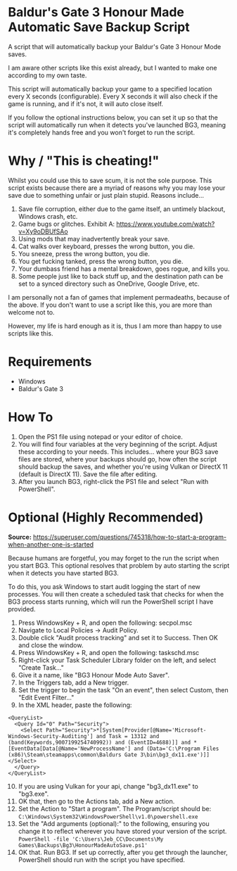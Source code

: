 # Baldur's Gate 3 Honour Made Automatic Save Backup Script
A script that will automatically backup your Baldur's Gate 3 Honour Mode saves.

I am aware other scripts like this exist already, but I wanted to make one according to my own taste.

This script will automatically backup your game to a specified location every X seconds (configurable). Every X seconds it will also check if the game is running, and if it's not, it will auto close itself.

If you follow the optional instructions below, you can set it up so that the script will automatically run when it detects you've launched BG3, meaning it's completely hands free and you won't forget to run the script.

# Why / "This is cheating!"
Whilst you could use this to save scum, it is not the sole purpose. This script exists because there are a myriad of reasons why you may lose your save due to something unfair or just plain stupid. Reasons include...
1. Save file corruption, either due to the game itself, an untimely blackout, Windows crash, etc.
2. Game bugs or glitches. Exhibit A: https://www.youtube.com/watch?v=Xy9oDBUfSAo
3. Using mods that may inadvertently break your save.
5. Cat walks over keyboard, presses the wrong button, you die.
6. You sneeze, press the wrong button, you die.
7. You get fucking tanked, press the wrong button, you die.
8. Your dumbass friend has a mental breakdown, goes rogue, and kills you.
9. Some people just like to back stuff up, and the destination path can be set to a synced directory such as OneDrive, Google Drive, etc.

I am personally not a fan of games that implement permadeaths, because of the above. If you don't want to use a script like this, you are more than welcome not to.

However, my life is hard enough as it is, thus I am more than happy to use scripts like this.

# Requirements
- Windows
- Baldur's Gate 3

# How To
1. Open the PS1 file using notepad or your editor of choice.
2. You will find four variables at the very beginning of the script. Adjust these according to your needs. This includes... where your BG3 save files are stored, where your backups should go, how often the script should backup the saves, and whether you're using Vulkan or DirectX 11 (default is DirectX 11). Save the file after editing.
4. After you launch BG3, right-click the PS1 file and select "Run with PowerShell".

# Optional (Highly Recommended)
**Source:** https://superuser.com/questions/745318/how-to-start-a-program-when-another-one-is-started

Because humans are forgetful, you may forget to the run the script when you start BG3. This optional resolves that problem by auto starting the script when it detects you have started BG3.

To do this, you ask Windows to start audit logging the start of new processes. You will then create a scheduled task that checks for when the BG3 process starts running, which will run the PowerShell script I have provided.

1. Press WindowsKey + R, and open the following: secpol.msc
2. Navigate to Local Policies -> Audit Policy.
3. Double click "Audit process tracking" and set it to Success. Then OK and close the window.
4. Press WindowsKey + R, and open the following: taskschd.msc
5. Right-click your Task Scheduler Library folder on the left, and select "Create Task..."
6. Give it a name, like "BG3 Honour Mode Auto Saver".
7. In the Triggers tab, add a New trigger.
8. Set the trigger to begin the task "On an event", then select Custom, then "Edit Event Filter..."
9. In the XML header, paste the following: 
```
<QueryList>
  <Query Id="0" Path="Security">
    <Select Path="Security">*[System[Provider[@Name='Microsoft-Windows-Security-Auditing'] and Task = 13312 and (band(Keywords,9007199254740992)) and (EventID=4688)]] and *[EventData[Data[@Name='NewProcessName'] and (Data='C:\Program Files (x86)\Steam\steamapps\common\Baldurs Gate 3\bin\bg3_dx11.exe')]]</Select>
  </Query>
</QueryList>
```
10. If you are using Vulkan for your api, change "bg3_dx11.exe" to "bg3.exe".
11. OK that, then go to the Actions tab, add a New action.
12. Set the Action to "Start a program". The Program/script should be: ```C:\Windows\System32\WindowsPowerShell\v1.0\powershell.exe```
13. Set the "Add arguments (optional):" to the following, ensuring you change it to reflect wherever you have stored your version of the script.
```PowerShell -file 'C:\Users\Jeb_CC\Documents\My Games\Backups\Bg3\HonourMadeAutoSave.ps1'```
14. OK that. Run BG3. If set up correctly, after you get through the launcher, PowerShell should run with the script you have specified.
